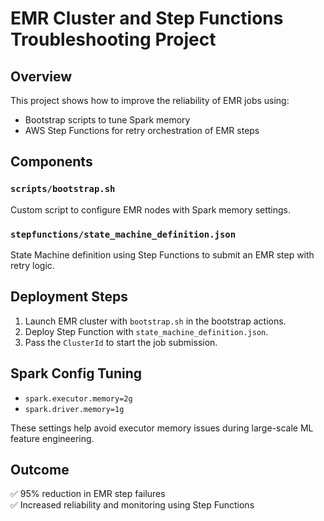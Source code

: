 # EMR Cluster and Step Functions Troubleshooting Project

## Overview
This project shows how to improve the reliability of EMR jobs using:
- Bootstrap scripts to tune Spark memory
- AWS Step Functions for retry orchestration of EMR steps

## Components

### `scripts/bootstrap.sh`
Custom script to configure EMR nodes with Spark memory settings.

### `stepfunctions/state_machine_definition.json`
State Machine definition using Step Functions to submit an EMR step with retry logic.

## Deployment Steps
1. Launch EMR cluster with `bootstrap.sh` in the bootstrap actions.
2. Deploy Step Function with `state_machine_definition.json`.
3. Pass the `ClusterId` to start the job submission.

## Spark Config Tuning
- `spark.executor.memory=2g`
- `spark.driver.memory=1g`

These settings help avoid executor memory issues during large-scale ML feature engineering.

## Outcome
✅ 95% reduction in EMR step failures  
✅ Increased reliability and monitoring using Step Functions

